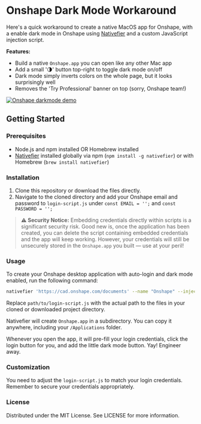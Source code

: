 # Onshape Dark Mode Workaround

Here's a quick workaround to create a native MacOS app for Onshape, with a enable dark mode in Onshape using [Nativefier](https://github.com/nativefier/nativefier) and a custom JavaScript injection script. 

**Features:**

- Build a native `Onshape.app` you can open like any other Mac app
- Add a small '🌗' button top-right to toggle dark mode on/off
- Dark mode simply inverts colors on the whole page, but it looks surprisingly well
- Removes the 'Try Professional' banner on top (sorry, Onshape team!)

[![Onshape darkmode demo](https://img.youtube.com/vi/qEKsYfCBQoY/0.jpg)](https://www.youtube.com/watch?v=qEKsYfCBQoY)


## Getting Started

### Prerequisites
- Node.js and npm installed OR Homebrew installed
- [Nativefier](https://github.com/nativefier/nativefier) installed globally via npm (`npm install -g nativefier`) or with Homebrew (`brew install nativefier`)

### Installation

1. Clone this repository or download the files directly.
2. Navigate to the cloned directory and add your Onshape email and password to `login-script.js` under `const EMAIL = '';` and `const PASSWORD = '';`


> **⚠️ Security Notice:** Embedding credentials directly within scripts is a significant security risk. Good new is, once the application has been created, you can delete the script containing embedded credentials and the app will keep working. However, your credentials will still be unsecurely stored in the `Onshape.app` you built — use at your peril!


### Usage

To create your Onshape desktop application with auto-login and dark mode enabled, run the following command:


```bash
nativefier 'https://cad.onshape.com/documents' --name "Onshape" --inject path/to/login-script.js
```

Replace `path/to/login-script.js` with the actual path to the files in your cloned or downloaded project directory.

Nativefier will create `Onshape.app` in a subdirectory. You can copy it anywhere, including your `/Applications` folder. 

Whenever you open the app, it will pre-fill your login credentials, click the login button for you, and add the little dark mode button. Yay! Engineer away.

### Customization

You need to adjust the `login-script.js` to match your login credentials. Remember to secure your credentials appropriately.

### License

Distributed under the MIT License. See LICENSE for more information.

